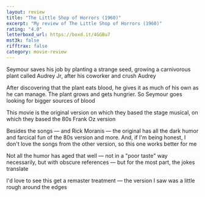 ```yaml
---
layout: review
title: "The Little Shop of Horrors (1960)"
excerpt: "My review of The Little Shop of Horrors (1960)"
rating: "4.0"
letterboxd_url: https://boxd.it/4GGBu7
mst3k: false
rifftrax: false
category: movie-review
---
```


Seymour saves his job by planting a strange seed, growing a carnivorous plant called Audrey Jr, after his coworker and crush Audrey

After discovering that the plant eats blood, he gives it as much of his own as he can manage. The plant grows and gets hungrier. So Seymour goes looking for bigger sources of blood

This movie is the original version on which they based the stage musical, on which they based the 80s Frank Oz version

Besides the songs — and Rick Moranis — the original has all the dark humor and farcical fun of the 80s version and more. And, if I'm being honest, I don't love the songs from the other version, so this one works better for me

Not all the humor has aged that well — not in a "poor taste" way necessarily, but with obscure references — but for the most part, the jokes translate

I'd love to see this get a remaster treatment — the version I saw was a little rough around the edges
